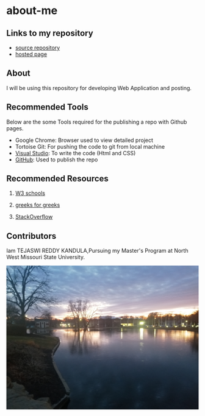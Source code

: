 # about-me

## Links to my repository
- [source repository](https://github.com/Teju2404/about-me)
- [hosted page](https://teju2404.github.io/about-me/)

## About

I will be using this repository for developing Web Application and posting.

## Recommended Tools

Below are the some Tools required for the publishing a repo with Github pages.

- Google Chrome: Browser used to view detailed project
- Tortoise Git: For pushing the code to git from local machine
- [Visual Studio](https://code.visualstudio.com/docs): To write the code (Html and CSS)
- [GitHub](https://github.com/): Used to publish the repo

## Recommended Resources

1. [W3 schools](https://www.w3schools.com/)

2. [greeks for greeks](https://www.geeksforgeeks.org/)

3. [StackOverflow](https://stackoverflow.com/)

##  Contributors

Iam TEJASWI REDDY KANDULA,Pursuing my Master's Program at North West Missouri State University.

![image](https://github.com/Teju2404/about-me/blob/master/ColdenPond.jpg?raw=true)




